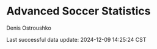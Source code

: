 # Advanced Soccer Statistics
Denis Ostroushko

<!-- gfm -->

Last successful data update: 2024-12-09 14:25:24 CST
